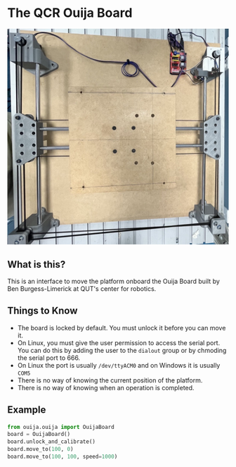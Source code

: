 # The QCR Ouija Board

![QCR Ouija Board](assets/ouija.png)

## What is this?
This is an interface to move the platform onboard the Ouija Board built by Ben Burgess-Limerick at QUT's center for robotics.

## Things to Know
- The board is locked by default. You must unlock it before you can move it.
- On Linux, you must give the user permission to access the serial port. You can do this by adding the user to the `dialout` group or by chmoding the serial port to 666.
- On Linux the port is usually `/dev/ttyACM0` and on Windows it is usually `COM5`
- There is no way of knowing the current position of the platform.
- There is no way of knowing when an operation is completed.

## Example
```python
from ouija.ouija import OuijaBoard
board = OuijaBoard()
board.unlock_and_calibrate()
board.move_to(100, 0)
board.move_to(100, 100, speed=1000)
```